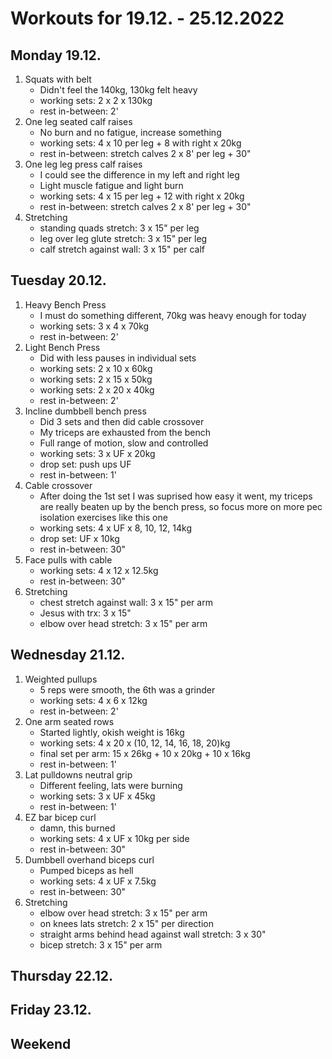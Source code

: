 # Workouts for 19.12. - 25.12.2022

## Monday 19.12.

1. Squats with belt
   - Didn't feel the 140kg, 130kg felt heavy
   - working sets: 2 x 2 x 130kg
   - rest in-between: 2'
2. One leg seated calf raises
   - No burn and no fatigue, increase something
   - working sets: 4 x 10 per leg + 8 with right x 20kg
   - rest in-between: stretch calves 2 x 8' per leg + 30"
3. One leg leg press calf raises
   - I could see the difference in my left and right leg
   - Light muscle fatigue and light burn
   - working sets: 4 x 15 per leg + 12 with right x 20kg
   - rest in-between: stretch calves 2 x 8' per leg + 30"
4. Stretching
   - standing quads stretch: 3 x 15" per leg
   - leg over leg glute stretch: 3 x 15" per leg
   - calf stretch against wall: 3 x 15" per calf

## Tuesday 20.12.

1. Heavy Bench Press
   - I must do something different, 70kg was heavy enough for today
   - working sets: 3 x 4 x 70kg
   - rest in-between: 2'
2. Light Bench Press
   - Did with less pauses in individual sets
   - working sets: 2 x 10 x 60kg
   - working sets: 2 x 15 x 50kg
   - working sets: 2 x 20 x 40kg
   - rest in-between: 2'
3. Incline dumbbell bench press
   - Did 3 sets and then did cable crossover
   - My triceps are exhausted from the bench
   - Full range of motion, slow and controlled
   - working sets: 3 x UF x 20kg
   - drop set: push ups UF
   - rest in-between: 1'
4. Cable crossover
   - After doing the 1st set I was suprised how easy it went, my triceps are
     really beaten up by the bench press, so focus more on more pec isolation
     exercises like this one
   - working sets: 4 x UF x 8, 10, 12, 14kg
   - drop set: UF x 10kg
   - rest in-between: 30"
5. Face pulls with cable
   - working sets: 4 x 12 x 12.5kg
   - rest in-between: 30"
6. Stretching
   - chest stretch against wall: 3 x 15" per arm
   - Jesus with trx: 3 x 15"
   - elbow over head stretch: 3 x 15" per arm

## Wednesday 21.12.

1. Weighted pullups
   - 5 reps were smooth, the 6th was a grinder
   - working sets: 4 x 6 x 12kg
   - rest in-between: 2'
2. One arm seated rows
   - Started lightly, okish weight is 16kg
   - working sets: 4 x 20 x (10, 12, 14, 16, 18, 20)kg
   - final set per arm: 15 x 26kg + 10 x 20kg + 10 x 16kg
   - rest in-between: 1'
3. Lat pulldowns neutral grip
   - Different feeling, lats were burning
   - working sets: 3 x UF x 45kg
   - rest in-between: 1'
4. EZ bar bicep curl
   - damn, this burned
   - working sets: 4 x UF x 10kg per side
   - rest in-between: 30"
5. Dumbbell overhand biceps curl
   - Pumped biceps as hell
   - working sets: 4 x UF x 7.5kg
   - rest in-between: 30"
6. Stretching
   - elbow over head stretch: 3 x 15" per arm
   - on knees lats stretch: 2 x 15" per direction
   - straight arms behind head against wall stretch: 3 x 30"
   - bicep stretch: 3 x 15" per arm

## Thursday 22.12.

## Friday 23.12.

## Weekend
